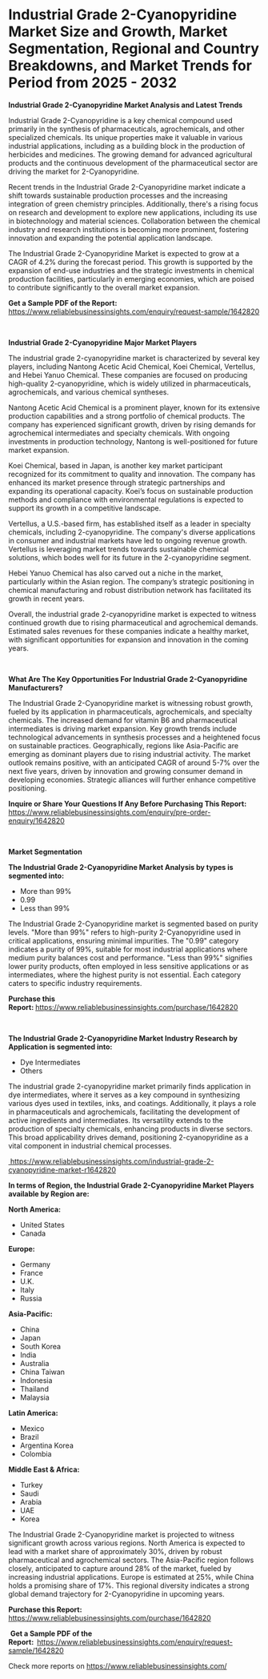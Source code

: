 <p><h1>Industrial Grade 2-Cyanopyridine Market Size and Growth, Market Segmentation, Regional and Country Breakdowns, and Market Trends for Period from 2025 -  2032</h1></p><p><strong>Industrial Grade 2-Cyanopyridine Market Analysis and Latest Trends</strong></p>
<p><p>Industrial Grade 2-Cyanopyridine is a key chemical compound used primarily in the synthesis of pharmaceuticals, agrochemicals, and other specialized chemicals. Its unique properties make it valuable in various industrial applications, including as a building block in the production of herbicides and medicines. The growing demand for advanced agricultural products and the continuous development of the pharmaceutical sector are driving the market for 2-Cyanopyridine.</p><p>Recent trends in the Industrial Grade 2-Cyanopyridine market indicate a shift towards sustainable production processes and the increasing integration of green chemistry principles. Additionally, there's a rising focus on research and development to explore new applications, including its use in biotechnology and material sciences. Collaboration between the chemical industry and research institutions is becoming more prominent, fostering innovation and expanding the potential application landscape.</p><p>The Industrial Grade 2-Cyanopyridine Market is expected to grow at a CAGR of 4.2% during the forecast period. This growth is supported by the expansion of end-use industries and the strategic investments in chemical production facilities, particularly in emerging economies, which are poised to contribute significantly to the overall market expansion.</p></p>
<p><strong>Get a Sample PDF of the Report:&nbsp;</strong> <a href="https://www.reliablebusinessinsights.com/enquiry/request-sample/1642820?utm_campaign=2190&utm_medium=2&utm_source=Github&utm_content=ia&utm_term=28032025&utm_id=industrial-grade-2-cyanopyridine">https://www.reliablebusinessinsights.com/enquiry/request-sample/1642820</a></p>
<p>&nbsp;</p>
<p><strong>Industrial Grade 2-Cyanopyridine Major Market Players</strong></p>
<p><p>The industrial grade 2-cyanopyridine market is characterized by several key players, including Nantong Acetic Acid Chemical, Koei Chemical, Vertellus, and Hebei Yanuo Chemical. These companies are focused on producing high-quality 2-cyanopyridine, which is widely utilized in pharmaceuticals, agrochemicals, and various chemical syntheses.</p><p>Nantong Acetic Acid Chemical is a prominent player, known for its extensive production capabilities and a strong portfolio of chemical products. The company has experienced significant growth, driven by rising demands for agrochemical intermediates and specialty chemicals. With ongoing investments in production technology, Nantong is well-positioned for future market expansion.</p><p>Koei Chemical, based in Japan, is another key market participant recognized for its commitment to quality and innovation. The company has enhanced its market presence through strategic partnerships and expanding its operational capacity. Koei’s focus on sustainable production methods and compliance with environmental regulations is expected to support its growth in a competitive landscape.</p><p>Vertellus, a U.S.-based firm, has established itself as a leader in specialty chemicals, including 2-cyanopyridine. The company's diverse applications in consumer and industrial markets have led to ongoing revenue growth. Vertellus is leveraging market trends towards sustainable chemical solutions, which bodes well for its future in the 2-cyanopyridine segment.</p><p>Hebei Yanuo Chemical has also carved out a niche in the market, particularly within the Asian region. The company’s strategic positioning in chemical manufacturing and robust distribution network has facilitated its growth in recent years.</p><p>Overall, the industrial grade 2-cyanopyridine market is expected to witness continued growth due to rising pharmaceutical and agrochemical demands. Estimated sales revenues for these companies indicate a healthy market, with significant opportunities for expansion and innovation in the coming years.</p></p>
<p>&nbsp;</p>
<p><strong>What Are The Key Opportunities For Industrial Grade 2-Cyanopyridine Manufacturers?</strong></p>
<p><p>The Industrial Grade 2-Cyanopyridine market is witnessing robust growth, fueled by its application in pharmaceuticals, agrochemicals, and specialty chemicals. The increased demand for vitamin B6 and pharmaceutical intermediates is driving market expansion. Key growth trends include technological advancements in synthesis processes and a heightened focus on sustainable practices. Geographically, regions like Asia-Pacific are emerging as dominant players due to rising industrial activity. The market outlook remains positive, with an anticipated CAGR of around 5-7% over the next five years, driven by innovation and growing consumer demand in developing economies. Strategic alliances will further enhance competitive positioning.</p></p>
<p><strong>Inquire or Share Your Questions If Any Before Purchasing This Report:</strong> <a href="https://www.reliablebusinessinsights.com/enquiry/pre-order-enquiry/1642820?utm_campaign=2190&utm_medium=2&utm_source=Github&utm_content=ia&utm_term=28032025&utm_id=industrial-grade-2-cyanopyridine">https://www.reliablebusinessinsights.com/enquiry/pre-order-enquiry/1642820</a></p>
<p>&nbsp;</p>
<p><strong>Market Segmentation</strong></p>
<p><strong>The Industrial Grade 2-Cyanopyridine Market Analysis by types is segmented into:</strong></p>
<p><ul><li>More than 99%</li><li>0.99</li><li>Less than 99%</li></ul></p>
<p><p>The Industrial Grade 2-Cyanopyridine market is segmented based on purity levels. "More than 99%" refers to high-purity 2-Cyanopyridine used in critical applications, ensuring minimal impurities. The "0.99" category indicates a purity of 99%, suitable for most industrial applications where medium purity balances cost and performance. "Less than 99%" signifies lower purity products, often employed in less sensitive applications or as intermediates, where the highest purity is not essential. Each category caters to specific industry requirements.</p></p>
<p><strong>Purchase this Report:&nbsp;</strong><a href="https://www.reliablebusinessinsights.com/purchase/1642820?utm_campaign=2190&utm_medium=2&utm_source=Github&utm_content=ia&utm_term=28032025&utm_id=industrial-grade-2-cyanopyridine">https://www.reliablebusinessinsights.com/purchase/1642820</a></p>
<p>&nbsp;</p>
<p><strong>The Industrial Grade 2-Cyanopyridine Market Industry Research by Application is segmented into:</strong></p>
<p><ul><li>Dye Intermediates</li><li>Others</li></ul></p>
<p><p>The industrial grade 2-cyanopyridine market primarily finds application in dye intermediates, where it serves as a key compound in synthesizing various dyes used in textiles, inks, and coatings. Additionally, it plays a role in pharmaceuticals and agrochemicals, facilitating the development of active ingredients and intermediates. Its versatility extends to the production of specialty chemicals, enhancing products in diverse sectors. This broad applicability drives demand, positioning 2-cyanopyridine as a vital component in industrial chemical processes.</p></p>
<p><a href="https://www.reliablebusinessinsights.com/industrial-grade-2-cyanopyridine-market-r1642820?utm_campaign=2190&utm_medium=2&utm_source=Github&utm_content=ia&utm_term=28032025&utm_id=industrial-grade-2-cyanopyridine">&nbsp;https://www.reliablebusinessinsights.com/industrial-grade-2-cyanopyridine-market-r1642820</a></p>
<p><strong>In terms of Region, the Industrial Grade 2-Cyanopyridine Market Players available by Region are:</strong></p>
<p>
    <p> <strong> North America: </strong>
        <ul>
            <li>United States</li>
            <li>Canada</li>
        </ul>
        </p> 
    <p> <strong> Europe: </strong>
        <ul>
            <li>Germany</li>
            <li>France</li>
            <li>U.K.</li>
            <li>Italy</li>
            <li>Russia</li>
        </ul>
        </p> 
    <p> <strong> Asia-Pacific: </strong>
        <ul>
            <li>China</li>
            <li>Japan</li>
            <li>South Korea</li>
            <li>India</li>
            <li>Australia</li>
            <li>China Taiwan</li>
            <li>Indonesia</li>
            <li>Thailand</li>
            <li>Malaysia</li>
        </ul>
        </p> 
    <p> <strong> Latin America: </strong>
        <ul>
            <li>Mexico</li>
            <li>Brazil</li>
            <li>Argentina Korea</li>
            <li>Colombia</li>
        </ul>
        </p> 
    <p> <strong> Middle East & Africa: </strong>
        <ul>
            <li>Turkey</li>
            <li>Saudi</li>
            <li>Arabia</li>
            <li>UAE</li>
            <li>Korea</li>
        </ul>
    </p>
    </p>
<p><p>The Industrial Grade 2-Cyanopyridine market is projected to witness significant growth across various regions. North America is expected to lead with a market share of approximately 30%, driven by robust pharmaceutical and agrochemical sectors. The Asia-Pacific region follows closely, anticipated to capture around 28% of the market, fueled by increasing industrial applications. Europe is estimated at 25%, while China holds a promising share of 17%. This regional diversity indicates a strong global demand trajectory for 2-Cyanopyridine in upcoming years.</p></p>
<p><strong>Purchase this Report: </strong><a href="https://www.reliablebusinessinsights.com/purchase/1642820?utm_campaign=2190&utm_medium=2&utm_source=Github&utm_content=ia&utm_term=28032025&utm_id=industrial-grade-2-cyanopyridine">https://www.reliablebusinessinsights.com/purchase/1642820</a></p>
<p>&nbsp;<strong>Get a Sample PDF of the Report:&nbsp;&nbsp;</strong><a href="https://www.reliablebusinessinsights.com/enquiry/request-sample/1642820?utm_campaign=2190&utm_medium=2&utm_source=Github&utm_content=ia&utm_term=28032025&utm_id=industrial-grade-2-cyanopyridine">https://www.reliablebusinessinsights.com/enquiry/request-sample/1642820</a></p>
<p><strong></strong></p>
<p>Check more reports on <a href="https://www.reliablebusinessinsights.com/?utm_campaign=2190&utm_medium=2&utm_source=Github&utm_content=ia&utm_term=28032025&utm_id=industrial-grade-2-cyanopyridine">https://www.reliablebusinessinsights.com/</a></p>